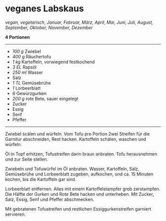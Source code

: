# veganes Labskaus

*vegan, vegetarisch, Januar, Februar, März, April, Mai, Juni, Juli, August, September, Oktober, November, Dezember*

**4 Portionen**

---

- *100 g* Zwiebel
- *400 g* Räuchertofu
- *1 kg* Kartoffeln, vorwiegend festkochend
- *3 EL* Rapsöl
- *250 ml* Wasser
- Salz
- *1 TL* Gemüsebrühe
- *1* Lorbeerblatt
- *6* Gewürzgurken
- *200 g* rote Bete, sauer eingelegt
- Zucker
- Essig
- Senf
- Pfeffer

---

Zwiebel scälen und würfeln. Vom Tofu pro Portion 2wei Streifen für die Garnitur abschneiden, Rest hacken. Kartoffeln schälen, waschen und würfeln.

Öl in Topf erhitzen, Tofustreifen darin braun anbraten. Tofu herausnehmen und zur Seite stellen.

Zwiebeln und Tofuwürfel im Öl anbraten. Wasser, Kartoffeln, Salz, Gemüsebrühe und Lorbeerblatt zugeben, aufkochen, und ca. 15 Minuten kochen, bis die Kartoffeln gar sind.

Lorbeerblatt entfernen. Alles mit einem Kartoffelstampfer grob zerstampfen. Die Hälfte der Gurken und Rote Bete hacken und unterheben. Mit Zucker, Salz, Essig, Senf und Pfeffer abschmecken.

Mit gebratenen Tofustreifen und restlichen Essiggurkenstreifen garniert servieren.
